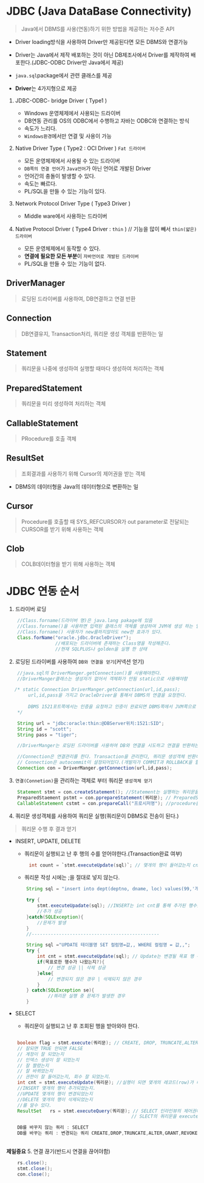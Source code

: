 # JDBC (Java DataBase Connectivity)
> Java에서 DBMS를 사용(연동)하기 위한 방법을 제공하는 저수준 API

- Driver loading방식을 사용하여 Driver만 제공된다면 모든 DBMS와 연결가능
- Driver는 Java에서 제작 배포하는 것이 아닌 DB제조사에서 Driver를 제작하여 배포한다.(JDBC-ODBC Driver만 Java에서 제공)
- `java.sql`package에서 관련 클래스를 제공

- **Driver**는 4가지형으로 제공
1. JDBC-ODBC- bridge Driver ( Type1 )
    - Windows 운영체제에서 사용되는 드라이버
    - DB연동 관리를 OS의 ODBC에서 수행하고 자바는 ODBC와 연결하는 방식
    - 속도가 느리다.
    - `Windows환경`에서만 연결 및 사용이 가능

2. Native Driver Type ( Type2 : OCI Driver ) `Fat 드라이버`
    - 모든 운영체제에서 사용될 수 있는 드라이버
    - `DB쪽의 연결 언어`가 `Java언어`가 아닌 언어로 개발된 Driver
    - 언어간의 충돌이 발생할 수 있다.
    - 속도는 빠르다.
    - PL/SQL을 만들 수 있는 기능이 있다.

3. Network Protocol Driver Type ( Type3 Driver )
    - Middle ware에서 사용하는 드라이버

4. Native Protocol Driver ( Type4 Driver : `thin` ) // 기능을 많이 빼서 `thin(얇은)드라이버`
    - 모든 운영체제에서 동작할 수 있다.
    - **연결에 필요한 모든 부분**이 `자바언어로 개발된 드라이버`
    - PL/SQL을 만들 수 있는 기능이 없다.

## DriverManager
> 로딩된 드라이버를 사용하여, DB연결하고 연결 반환

## Connection
> DB연결유지, Transaction처리, 쿼리문 생성 객체를 반환하는 일

## Statement
> 쿼리문을 나중에 생성하여 실행할 때마다 생성하여 처리하는 객체

## PreparedStatement
> 쿼리문을 미리 생성하여 처리하는 객체

## CallableStatement
> PRocedure를 호출 객체

## ResultSet
> 조회결과를 사용하기 위해 Cursor의 제어권을 받는 객체
- DBMS의 데이터형을 Java의 데이터형으로 변환하는 일

## Cursor
> Procedure를 호출할 때 SYS_REFCURSOR가 out parameter로 전달되는 CURSOR를 받기 위해 사용하는 객체

## Clob
> COLB데이터형을 받기 위해 사용하는 객체

# JDBC 연동 순서
1. 드라이버 로딩
```java
    //Class.forname(드라이버 명)은 java.lang pakage에 있음
    //Class.forname()을 사용하면 입력된 클래스의 객체를 생성하여 JVM에 생성 하는 일을 함
    //Class.forname() 사용자가 new를하지않아도 new한 효과가 있다.
    Class.forName("oracle.jdbc.OracleDriver");
                  //배포되는 드라이버에 존재하는 Class명을 작성해준다.
                  //현재 SQLPLUS나 golden을 실행 한 상태 
```
2. 로딩된 드라이버를 사용하여 `DB와 연결을 얻기`(커넥션 얻기)
```java
    //java.sql의 DriverManger.getConnection()를 사용해야한다.
    //DriverManger클래스는 생성자가 없어서 객체화가 안됨 static으로 사용해야함

   /* static Connection DriverManger.getConnection(url,id,pass); 
        url,id,pass을 가지고 OracleDriver을 통해서 DBMS의 연결을 요청한다.
    
        DBMS 1521포트쪽에서는 인증을 요청하고 인증이 완료되면 DBMS쪽에서 JVM쪽으로 Connection을 반환 Driver Manager을 통해서 Connection을 얻는다.
    */

    String url = "jdbc:oracle:thin:@DBServer위치:1521:SID";
    String id = "scott";
    String pass = "tiger";

    //DriverManger는 로딩된 드라이버를 사용하여 DB와 연결을 시도하고 연결을 반환하는 일

    //Connection은 연결관리를 한다. Transaction을 관리한다, 쿼리문 생성객체 반환하는 일
    // Connection은 autocommit이 설정되어있다.(개발자가 COMMIT과 ROLLBACK을 할 필요가 없다. - 쿼리문 하나당 Transaction이 완료가 된다.)
    Connection con = DriverManger.getConnection(url,id,pass);

```

3. `연결(Connetion)`을 관리하는 객체로 부터 쿼리문 `생성객체 얻기`

```java
    Statement stmt = con.createStatement(); //Statement는 실행하는 쿼리문을 알 수 없다.
    PreparedStaement pstmt = con.pprepareStatement(쿼리문); // PreparedStatement는 실행하는 쿼리문을 알고 있다.
    CallableStatement cstmt = con.prepareCall("프로시저명"); //procedure를 실행
```

4. 쿼리문 생성객체를 사용하여 쿼리문 실행(쿼리문이 DBMS로 전송이 된다.)
> 쿼리문 수행 후 결과 얻기
- INSERT, UPDATE, DELETE 
    - 쿼리문이 실행되고 난 후 행의 수를 얻어야한다.(Transaction완료 여부)
    ```java
         int count = `stmt.executeUpdate(sql)`; // 몇개의 행이 들어갔는지 cnt에 반환된다.
    ```
    - 쿼리문 작성 시에는 ;을 절대로 넣지 않는다.
    ```java
        String sql = "insert into dept(deptno, dname, loc) values(99,'개발부','서울')";

        try {
            stmt.executeUpadate(sql); //INSERT는 int cnt를 통해 추가된 행수값을 받지 않아도 된다. 이유는 추가 성공하면 1행이 반환되고, 실패하면 예외가 발생
            //추가 성공    
        }catch(SQLException){
            //문제가 발생
        }
        //-----------------------------------------------

        String sql ="UPDATE 테이블명 SET 컬럼명=값,, WHERE 컬럼명 = 값,,";
        try {
            int cnt = stmt.executeUpdate(sql); // Update는 변경될 목표 행 수를 받는다.
            if(목표로한 행수가 나왔는지?){
                // 변경 성공 || 삭제 성공
            }else{
                // 변경되지 않은 경우 | 삭제되지 않은 경우
            }
        } catch(SQLException se){
                //쿼리문 실행 중 문제가 발생한 경우 
        }
    ```

- SELECT
    - 쿼리문이 실행되고 난 후 조회된 행을 받아와야 한다.

```java

    boolean flag = stmt.execute(쿼리문); // CREATE, DROP, TRUNCATE,ALTER,GRANT,REVOKE
    // 잘되면 TRUE 안되면 FALSE
    // 계정이 잘 되었는지
    // 인덱스 생성이 잘 되었는지
    // 잘 짤렸는지
    // 잘 바뀌었는지
    // 권한이 잘 들어갔는지, 회수 잘 되었는지.
    int cnt = stmt.executeUpdate(쿼리문); //실행이 되면 몇개의 레코드(row)가 바뀌었는지 저장하게 된다.(INSERT,UPDATE,DELETE)
    //INSERT 몇개의 행이 추가되었는지.
    //UPDATE 몇개의 행이 변경되었는지
    //DELETE 몇개의 행이 삭제되었는지
    //를 알수 있다. 
    ResultSet	rs = stmt.executeQuery(쿼리문); // SELECT 인라인뷰의 제어권이 필요하다.
                                              // SLECT의 쿼리문을 executeUpdate,execute에서 사용하면 pointer에 제어권을 얻어오지 못한다.

    DB를 바꾸지 않는 쿼리 : SELECT
    DB를 바꾸는 쿼리 : 변경되는 쿼리 CREATE,DROP,TRUNCATE,ALTER,GRANT,REVOKE,INSERT,UPDATE,DELETE
  
```
**제일중요**
5. 연결 끊기(반드시 연결을 끊어야함)
```java
    rs.close();
    stmt.close();
    con.close();
```